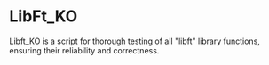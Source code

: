 # LibFt_KO
Libft_KO is a script for thorough testing of all "libft" library functions, ensuring their reliability and correctness.
